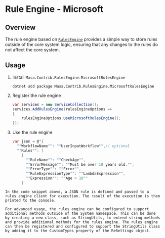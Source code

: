 ﻿# Rule Engine - Microsoft

## Overview

The rule engine based on [`RulesEngine`](https://github.com/microsoft/RulesEngine) provides a simple way to store rules outside of the core system logic, ensuring that any changes to the rules do not affect the core system.

## Usage

1. Install `Masa.Contrib.RulesEngine.MicrosoftRulesEngine`

   ```shell terminal
   dotnet add package Masa.Contrib.RulesEngine.MicrosoftRulesEngine
   ```

2. Register the rule engine

   ```csharp Program.cs
   var services = new ServiceCollection();
   services.AddRulesEngine(rulesEngineOptions =>
   {
       rulesEngineOptions.UseMicrosoftRulesEngine();
   });
   ```

3. Use the rule engine

   ```csharp
   var json = @"{
     ""WorkflowName"": ""UserInputWorkflow"",// optional
     ""Rules"": [
       {
         ""RuleName"": ""CheckAge"",
         ""ErrorMessage"": ""Must be over 18 years old."",
         ""ErrorType"": ""Error"",
         ""RuleExpressionType"": ""LambdaExpression"",
         ""Expression"": ""Age > 18""
       }```
In the code snippet above, a JSON rule is defined and passed to a rules engine client for execution. The result of the execution is then printed to the console. 

For advanced usage, the rules engine can be configured to support additional methods outside of the System namespace. This can be done by creating a new class, such as StringUtils, to extend string methods and provide additional methods for the rules engine. The rules engine can then be registered and configured to support the StringUtils class by adding it to the CustomTypes property of the ReSettings object.